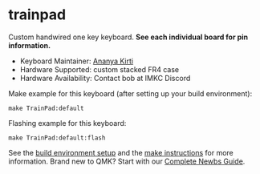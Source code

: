 # trainpad

Custom handwired one key keyboard. **See each individual board for pin information.**

* Keyboard Maintainer: [Ananya Kirti](https://github.com/AnanyaKirti)
* Hardware Supported: custom stacked FR4 case
* Hardware Availability: Contact bob at IMKC Discord

Make example for this keyboard (after setting up your build environment):

    make TrainPad:default

Flashing example for this keyboard:

    make TrainPad:default:flash

See the [build environment setup](https://docs.qmk.fm/#/getting_started_build_tools) and the [make instructions](https://docs.qmk.fm/#/getting_started_make_guide) for more information. Brand new to QMK? Start with our [Complete Newbs Guide](https://docs.qmk.fm/#/newbs).
